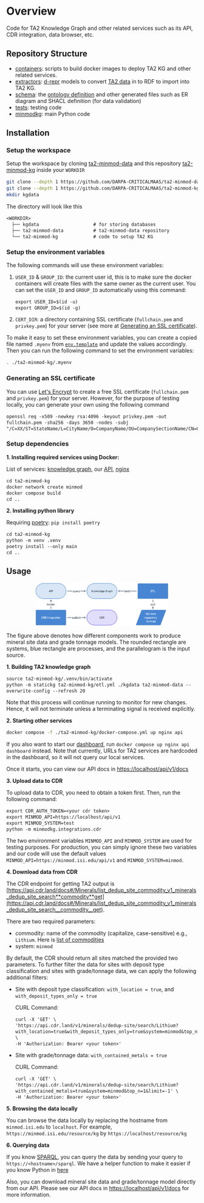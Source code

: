 # Overview

Code for TA2 Knowledge Graph and other related services such as its API, CDR integration, data browser, etc.

## Repository Structure

- [containers](/containers): scripts to build docker images to deploy TA2 KG and other related services.
- [extractors](/extractors): [d-repr](https://github.com/usc-isi-i2/d-repr) models to convert [TA2 data](https://github.com/DARPA-CRITICALMAAS/ta2-minmod-data/) in to RDF to import into TA2 KG.
- [schema](/schema): the [ontology definition](/schema/ontology.ttl) and other generated files such as ER diagram and SHACL definition (for data validation)
- [tests](/tests): testing code
- [minmodkg](/minmodkg): main Python code

## Installation

### Setup the workspace

Setup the workspace by cloning [ta2-minmod-data](https://github.com/DARPA-CRITICALMAAS/ta2-minmod-data) and this repository [ta2-minmod-kg](/) inside your `WORKDIR`

```bash
git clone --depth 1 https://github.com/DARPA-CRITICALMAAS/ta2-minmod-data
git clone --depth 1 https://github.com/DARPA-CRITICALMAAS/ta2-minmod-kg
mkdir kgdata
```

The directory will look like this

    <WORKDIR>
      ├── kgdata                    # for storing databases
      ├── ta2-minmod-data           # ta2-minmod-data repository
      └── ta2-minmod-kg             # code to setup TA2 KG

### Setup the environment variables

The following commands will use these environment variables:

1. `USER_ID` & `GROUP_ID`: the current user id, this is to make sure the docker containers will create files with the same owner as the current user. You can set the `USER_ID` and `GROUP_ID` automatically using this command:

   ```
   export USER_ID=$(id -u)
   export GROUP_ID=$(id -g)
   ```

2. `CERT_DIR`: a directory containing SSL certificate (`fullchain.pem` and `privkey.pem`) for your server (see more at [Generating an SSL certificate](#generating-an-ssl-certificate)).

To make it easy to set these environment variables, you can create a copied file named `.myenv` from [`env.template`](/env.template) and update the values accordingly. Then you can run the following command to set the environment variables:

```bash
. ./ta2-minmod-kg/.myenv
```

### Generating an SSL certificate

You can use [Let's Encrypt](https://letsencrypt.org/) to create a free SSL certificate (`fullchain.pem` and `privkey.pem`) for your server. However, for the purpose of testing locally, you can generate your own using the following command

```
openssl req -x509 -newkey rsa:4096 -keyout privkey.pem -out fullchain.pem -sha256 -days 3650 -nodes -subj "/C=XX/ST=StateName/L=CityName/O=CompanyName/OU=CompanySectionName/CN=CommonNameOrHostname"
```

### Setup dependencies

**1. Installing required services using Docker:**

List of services: [knowledge graph](https://jena.apache.org/documentation/fuseki2/), our [API](/minmodkg/api.py), [nginx](https://nginx.org)

```
cd ta2-minmod-kg
docker network create minmod
docker compose build
cd ..
```

**2. Installing python library**

Requiring [poetry](https://python-poetry.org/): `pip install poetry`

```
cd ta2-minmod-kg
python -m venv .venv
poetry install --only main
cd ..
```

## Usage

<div align="center">
  <img src="/docs/system-overview.png" alt="drawing" width="70%" />
</div>

The figure above denotes how different components work to produce mineral site data and grade tonnage models. The rounded rectangle are systems, blue rectangle are processes, and the parallelogram is the input source.

**1. Building TA2 knowledge graph**

```
source ta2-minmod-kg/.venv/bin/activate
python -m statickg ta2-minmod-kg/etl.yml ./kgdata ta2-minmod-data --overwrite-config --refresh 20
```

Note that this process will continue running to monitor for new changes. Hence, it will not terminate unless a terminating signal is received explicitly.

**2. Starting other services**

```bash
docker compose -f ./ta2-minmod-kg/docker-compose.yml up nginx api
```

If you also want to start our [dashboard](https://minmod.isi.edu), run `docker compose up nginx api dashboard` instead. Note that currently, URLs for TA2 services are hardcoded in the dashboard, so it will not query our local services.

Once it starts, you can view our API docs in [https://localhost/api/v1/docs](https://localhost/api/v1/docs)

**3. Upload data to CDR**

To upload data to CDR, you need to obtain a token first. Then, run the following command:

```
export CDR_AUTH_TOKEN=<your cdr token>
export MINMOD_API=https://localhost/api/v1
export MINMOD_SYSTEM=test
python -m minmodkg.integrations.cdr
```

The two environment variables `MINMOD_API` and `MINMOD_SYSTEM` are used for testing purposes. For production, you can simply ignore these two variables and our code will use the default values `MINMOD_API=https://minmod.isi.edu/api/v1` and `MINMOD_SYSTEM=minmod`.

**4. Download data from CDR**

The CDR endpoint for getting TA2 output is [https://api.cdr.land/docs#/Minerals/list_dedup_site_commodity_v1_minerals_dedup_site_search**commodity**get](https://api.cdr.land/docs#/Minerals/list_dedup_site_commodity_v1_minerals_dedup_site_search__commodity__get).

There are two required parameters:

- commodity: name of the commodity (capitalize, case-sensitive) e.g., `Lithium`. Here is [list of commodities](https://github.com/DARPA-CRITICALMAAS/ta2-minmod-data/blob/main/data/entities/commodity.csv)
- system: `minmod`

By default, the CDR should return all sites matched the provided two parameters. To further filter the data for sites with deposit type classification and sites with grade/tonnage data, we can apply the following additional filters:

- Site with deposit type classification: `with_location = true`, and `with_deposit_types_only = true`

  CURL Command:

  ```
  curl -X 'GET' \
  'https://api.cdr.land/v1/minerals/dedup-site/search/Lithium?with_location=true&with_deposit_types_only=true&system=minmod&top_n=1&limit=-1' \
  -H 'Authorization: Bearer <your token>'
  ```

- Site with grade/tonnage data: `with_contained_metals = true`

  CURL Command:

  ```
  curl -X 'GET' \
  'https://api.cdr.land/v1/minerals/dedup-site/search/Lithium?with_contained_metals=true&system=minmod&top_n=1&limit=-1' \
  -H 'Authorization: Bearer <your token>'
  ```

**5. Browsing the data locally**

You can browse the data locally by replacing the hostname from `minmod.isi.edu` to `localhost`. For example, `https://minmod.isi.edu/resource/kg` by `https://localhost/resource/kg`

**6. Querying data**

If you know [SPARQL](https://en.wikipedia.org/wiki/SPARQL), you can query the data by sending your query to `https://<hostname>/sparql`. We have a helper function to make it easier if you know Python in [here](https://github.com/DARPA-CRITICALMAAS/ta2-minmod-kg/blob/04622ff8220a543f84f5207b9d9b1d9f95036888/minmodkg/misc.py#L61)

Also, you can download mineral site data and grade/tonnage model directly from our API. Please see our API docs in [https://localhost/api/v1/docs](https://localhost/api/v1/docs) for more information.
